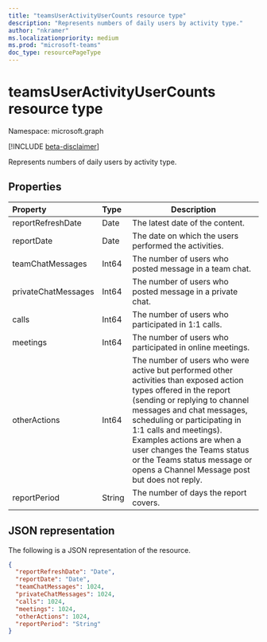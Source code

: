 ```yaml
---
title: "teamsUserActivityUserCounts resource type"
description: "Represents numbers of daily users by activity type."
author: "nkramer"
ms.localizationpriority: medium
ms.prod: "microsoft-teams"
doc_type: resourcePageType
---
```


# teamsUserActivityUserCounts resource type

Namespace: microsoft.graph

[!INCLUDE [beta-disclaimer](../../includes/beta-disclaimer.md)]

Represents numbers of daily users by activity type.

## Properties

| Property            | Type   | Description                                                  |
| :------------------ | :----- | ------------------------------------------------------------ |
| reportRefreshDate   | Date   | The latest date of the content.                              |
| reportDate          | Date   | The date on which the users performed the activities.        |
| teamChatMessages    | Int64  | The number of users who posted message in a team chat.       |
| privateChatMessages | Int64  | The number of users who posted message in a private chat.    |
| calls               | Int64  | The number of users who participated in 1:1 calls.           |
| meetings            | Int64  | The number of users who participated in online meetings.     |
| otherActions        | Int64  | The number of users who were active but performed other activities than exposed action types offered in the report (sending or replying to channel messages and chat messages, scheduling or participating in 1:1 calls and meetings). Examples actions are when a user changes the Teams status or the Teams status message or opens a Channel Message post but does not reply. |
| reportPeriod        | String | The number of days the report covers.                        |

## JSON representation

The following is a JSON representation of the resource.

<!-- {
  "blockType": "resource",
  "@odata.type": "microsoft.graph.teamsUserActivityUserCounts"
} -->

```json
{
  "reportRefreshDate": "Date", 
  "reportDate": "Date", 
  "teamChatMessages": 1024, 
  "privateChatMessages": 1024, 
  "calls": 1024, 
  "meetings": 1024, 
  "otherActions": 1024, 
  "reportPeriod": "String"
}
```



